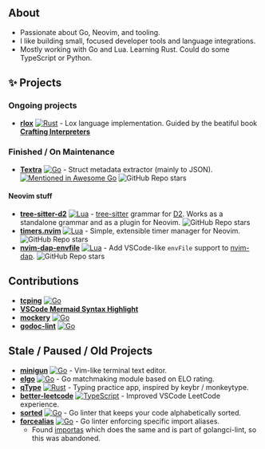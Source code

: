 ## About

* Passionate about Go, Neovim, and tooling.
* I like building small, focused developer tools and language integrations.
* Mostly working with Go and Lua. Learning Rust. Could do some TypeScript or Python.

## ✨ Projects

### Ongoing projects

* [**rlox**](https://github.com/ravsii/rlox) [![Rust](https://img.shields.io/badge/Rust-%23000000.svg?e&logo=rust&logoColor=white)](#) - Lox language implementation. Guided by the beatiful book [**Crafting Interpreters**](https://craftinginterpreters.com/)

### Finished / On Maintenance

* [**Textra**](https://github.com/ravsii/textra) [![Go](https://img.shields.io/badge/Go-%2300ADD8.svg?&logo=go&logoColor=white)](#) - Struct metadata extractor (mainly to JSON). [![Mentioned in Awesome Go](https://awesome.re/mentioned-badge.svg)](https://github.com/avelino/awesome-go) ![GitHub Repo stars](https://img.shields.io/github/stars/ravsii/textra?style=flat-square)

#### Neovim stuff

* [**tree-sitter-d2**](https://github.com/ravsii/tree-sitter-d2) [![Lua](https://img.shields.io/badge/Lua-%232C2D72.svg?logo=lua&logoColor=white)](#) - [tree-sitter](https://tree-sitter.github.io/tree-sitter/) grammar for [D2](https://d2lang.com/). Works as a standalone grammar and as a plugin for Neovim. ![GitHub Repo stars](https://img.shields.io/github/stars/ravsii/tree-sitter-d2?style=flat-square) 
* [**timers.nvim**](https://github.com/ravsii/timer.nvim) [![Lua](https://img.shields.io/badge/Lua-%232C2D72.svg?logo=lua&logoColor=white)](#) - Simple, extensible timer manager for Neovim. ![GitHub Repo stars](https://img.shields.io/github/stars/ravsii/timer.nvim?style=flat-square)
* [**nvim-dap-envfile**](https://github.com/ravsii/nvim-dap-envfile) [![Lua](https://img.shields.io/badge/Lua-%232C2D72.svg?logo=lua&logoColor=white)](#) - Add VSCode-like `envFile` support to [nvim-dap](https://github.com/mfussenegger/nvim-dap). ![GitHub Repo stars](https://img.shields.io/github/stars/ravsii/nvim-dap-envfile?style=flat-square) 

## Contributions

* [**tcping**](https://github.com/pouriyajamshidi/tcping) [![Go](https://img.shields.io/badge/Go-%2300ADD8.svg?&logo=go&logoColor=white)](#) 
* [**VSCode Mermaid Syntax Highlight**](https://github.com/bpruitt-goddard/vscode-mermaid-syntax-highlight)
* [**mockery**](https://github.com/vektra/mockery) [![Go](https://img.shields.io/badge/Go-%2300ADD8.svg?&logo=go&logoColor=white)](#) 
* [**godoc-lint**](https://github.com/godoc-lint/godoc-lint) [![Go](https://img.shields.io/badge/Go-%2300ADD8.svg?&logo=go&logoColor=white)](#) 

## Stale / Paused / Old Projects

* [**minigun**](https://github.com/ravsii/minigun) [![Go](https://img.shields.io/badge/Go-%2300ADD8.svg?&logo=go&logoColor=white)](#) - Vim-like terminal text editor.
* [**elgo**](https://github.com/ravsii/elgo) [![Go](https://img.shields.io/badge/Go-%2300ADD8.svg?&logo=go&logoColor=white)](#) - Go matchmaking module based on ELO rating.
* [**qType**](https://github.com/ravsii/qType) [![Rust](https://img.shields.io/badge/Rust-%23000000.svg?e&logo=rust&logoColor=white)](#) - Typing practice app, inspired by keybr / monkeytype.
* [**better-leetcode**](https://github.com/ravsii/better-leetcode) [![TypeScript](https://img.shields.io/badge/TypeScript-3178C6?logo=typescript&logoColor=fff)](#) - Improved VSCode LeetCode experience.
* [**sorted**](https://github.com/ravsii/sorted) [![Go](https://img.shields.io/badge/Go-%2300ADD8.svg?&logo=go&logoColor=white)](#) - Go linter that keeps your code alphabetically sorted.
* [**forcealias**](https://github.com/ravsii/forcealias) [![Go](https://img.shields.io/badge/Go-%2300ADD8.svg?&logo=go&logoColor=white)](#) - Go linter enforcing specific import aliases.
  * Found [importas](https://github.com/julz/importas) which does the same and is part of golangci-lint, so this was abandoned.
